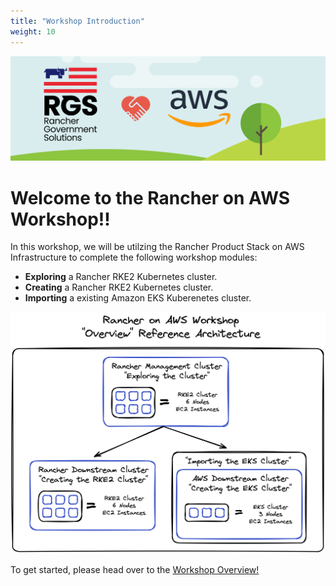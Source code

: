 ```yaml
---
title: "Workshop Introduction"
weight: 10
---
```


![rgs-aws-banner](/static/images/rgs-aws-banner.png)

# Welcome to the Rancher on AWS Workshop!!

In this workshop, we will be utilzing the Rancher Product Stack on AWS Infrastructure to complete the following workshop modules:
* **Exploring** a Rancher RKE2 Kubernetes cluster.
* **Creating** a Rancher RKE2 Kubernetes cluster.
* **Importing** a existing Amazon EKS Kuberenetes cluster. 

![workshop-overview-diagram](/static/images/workshop-overview-diagram.png)

To get started, please head over to the [Workshop Overview!](/content/10-introduction/11-workshop-overview/index.en.md)